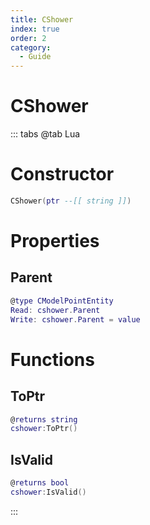 ```yaml
---
title: CShower
index: true
order: 2
category:
  - Guide
---
```


# CShower

::: tabs
@tab Lua
# Constructor
```lua
CShower(ptr --[[ string ]])
```
# Properties
## Parent 
```lua
@type CModelPointEntity
Read: cshower.Parent
Write: cshower.Parent = value
```
# Functions
## ToPtr
```lua
@returns string
cshower:ToPtr()
```
## IsValid
```lua
@returns bool
cshower:IsValid()
```

:::